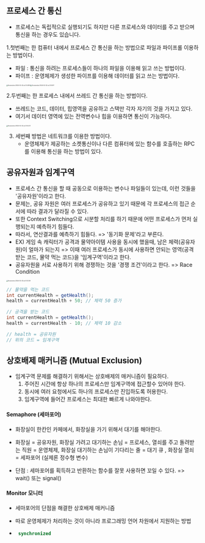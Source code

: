 ## 프로세스 간 통신

- 프로세스는 독립적으로 실행되기도 하지만 다른 프로세스와 데이터를 주고 받으며 통신을 하는 경우도 있습니다.

1.첫번째는 한 컴퓨터 내에서 프로세스 간 통신을 하는 방법으로 파일과 파이프롤 이용하는 방법이다.

- 파일 : 통신을 하려는 프로세스들이 하나의 파일을 이용해 읽고 쓰는 방법이다.
- 파이프 : 운영체제가 생성한 파이프를 이용해 데이터를 읽고 쓰는 방법이다.

<img src="./capture/Screenshot 2024-02-22 at 23.48.14.png" alt="Screenshot 2024-02-22 at 23.48.14" style="zoom: 25%;" /><img src="./capture/Screenshot 2024-02-22 at 23.50.11.png" alt="Screenshot 2024-02-22 at 23.50.11" style="zoom:25%;" />

2.두번째는 한 프로세스 내에서 쓰레드 간 통신을 하는 방법이다.

- 쓰레드는 코드, 데이터, 힙영역을 공유하고 스택만 각자 자기의 것을 가지고 있다.
- 여기서 데이터 영역에 있는 전역변수나 힙을 이용하면 통신이 가능하다.

<img src="./capture/Screenshot 2024-02-22 at 23.52.31.png" alt="Screenshot 2024-02-22 at 23.52.31" style="zoom:25%;" />

3. 세번째 방법은 네트워크를 이용한 방법이다.
   - 운영체제가 제공하는 소켓통신이나 다른 컴퓨터에 있는 함수를 호출하는 RPC를 이용해 통신을 하는 방법이 있다.





## 공유자원과 임계구역

- 프로세스 간 통신을 할 때 공동으로 이용하는 변수나 파일들이 있는데, 이런 것들을 '공유자원'이라고 한다.
- 문제는, 공유 자원은 여러 프로세스가 공유하고 있기 때문에 각 프로세스의 접근 순서에 따라 결과가 달라질 수 있다.
- 또한 Context Switching으로 시분할 처리를 하기 때문에 어떤 프로세스가 먼저 실행되는지 예측하기 힘들다.
- 따라서, 연산결과를 예측하기 힘들다. =>  '동기화 문제'라고 부른다.
- EX) 게임 속 캐릭터가 공격과 물약아이템 사용을 동시에 했을때, 남은 체력(공유자원)이 얼마가 되는지 => 이때 여러 프로세스가 동시에 사용하면 안되는 영역(공격 받는 코드, 물약 먹는 코드)을 '임계구역'이라고 한다.
- 공유자원을 서로 사용하기 위해 경쟁하는 것을 '경쟁 조건'이라고 한다. => Race Condition 

<img src="./capture/Screenshot 2024-02-23 at 00.12.59.png" alt="Screenshot 2024-02-23 at 00.12.59" style="zoom:25%;" />



~~~java
// 물약을 먹는 코드
int currentHealth = getHealth();
health = currentHealth + 50; // 체력 50 증가

// 공격을 받는 코드
int currentHealth = getHealth();
health = currentHealth - 10; // 체력 10 감소

// health = 공유자원
// 위의 코드 = 임계구역
~~~



## 상호배제 매커니즘 (Mutual Exclusion)

- 임계구역 문제를 해결하기 위해서는 상호배제의 매커니즘이 필요하다.
  1. 주어진 시간에 항상 하나의 프로세스만 임계구역에 접근할수 있어야 한다.
  2. 동시에 여러 요청에서도 하나의 프로세스만 진입하도록 허용한다.
  3. 임계구역에 들어간 프로세스는 최대한 빠르게 나와야한다.



#### Semaphore (세마포어)

- 화장실이 한칸인 카페에서, 화장실을 가기 위해서 대기를 해야한다.
- 화장실 = 공유자원, 화장실 가려고 대기하는 손님 = 프로세스, 열쇠를 주고 돌려받는 직원 = 운영체제, 화장실 대기하는 손님이 기다리는 줄 = 대기 큐 , 화장실 열쇠 = 세파포어 (실제론 정수형 변수)

- 단점 : 세마포어를 획득하고 반환하는 함수를 잘못 사용하면 꼬일 수 있다. => wait() 또는 signal()



#### Monitor 모니터 

- 세마포어의 단점을 해결한 상호배제 매커니즘
- 따로 운영체제가 처리하는 것이 아니라 프로그래밍 언어 차원에서 지원하는 방법

- ```java
   synchronized
  ```

  

